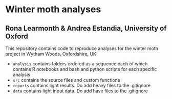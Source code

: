 # Winter moth analyses 
## Rona Learmonth & Andrea Estandia, University of Oxford

This repository contains code to reproduce analyses for the winter moth project in Wytham Woods, Oxfordshire, UK
* `analysis` contains folders ordered as a sequence each of which contains R notebooks and bash and python scripts for each specific analysis
* `src` contains the source files and custom functions
* `reports` contains light results. Do add heavy files to the .gitignore
* `data` contains light input data. Do add have files to the .gitignore 
